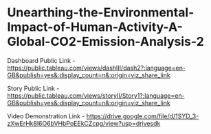 # Unearthing-the-Environmental-Impact-of-Human-Activity-A-Global-CO2-Emission-Analysis-2


Dashboard Public Link - https://public.tableau.com/views/dashIII/dash2?:language=en-GB&publish=yes&:display_count=n&:origin=viz_share_link

Story Public Link - https://public.tableau.com/views/storyII/Story1?:language=en-GB&publish=yes&:display_count=n&:origin=viz_share_link


Video Demonstration Link - https://drive.google.com/file/d/1SYD_3-zXwErHk8l6O6bVHbPoEEkCZcpg/view?usp=drivesdk
